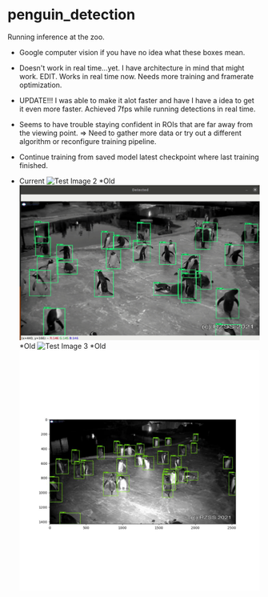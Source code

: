 # penguin_detection
Running inference at the zoo.

* Google computer vision if you have no idea what these boxes mean.

* Doesn't work in real time...yet. I have architecture in mind that might work. EDIT. Works in real time now. Needs more training and framerate optimization.
* UPDATE!!! I was able to make it alot faster and have I have a idea to get it even more faster. Achieved 7fps while running detections in real time.

* Seems to have trouble staying confident in ROIs that are far away from the viewing point. => Need to gather more data or try out a different algorithm or reconfigure training pipeline.

* Continue training from saved model latest checkpoint where last training finished.

* Current
![Test Image 2](https://github.com/al-lu/penguin_detection/blob/main/demo_3.gif)
*Old
![Test Image 2](https://github.com/al-lu/penguin_detection/blob/main/demo_2.gif)
*Old
![Test Image 3](https://github.com/al-lu/penguin_detection/blob/main/demo_1.gif)
*Old
![Test Image 4](https://github.com/al-lu/penguin_detection/blob/main/0000003000.jpg)
